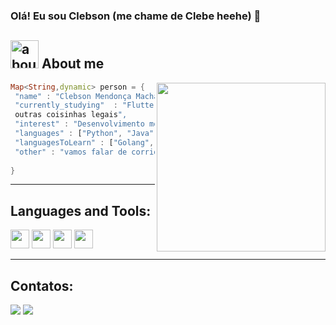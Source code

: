 ### Olá! Eu sou Clebson (me chame de Clebe heehe) 👋

## <img width="45" alt="about" src="https://raw.github.com/elizarov/elizarov/master/about.png"> About me

<img align="right" width="270" src="https://i2.wp.com/allhtaccess.info/wp-content/uploads/2018/03/programming.gif?fit=1281%2C716&ssl=1" />

```Dart
Map<String,dynamic> person = {
 "name" : "Clebson Mendonça Machado da Silva",
 "currently_studying"  : "Flutter, flask, fast api e /n
 outras coisinhas legais",
 "interest" : "Desenvolvimento mobile & BackEnd com Python",
 "languages" : ["Python", "Java", "Dart"],
 "languagesToLearn" : ["Golang", "Kotlin", "E JAVA é claro"],
 "other" : "vamos falar de corrida ? 💬",
 
}
```

 <hr>
 
## **Languages and Tools:**  

<code><img height="30" src="https://img.shields.io/badge/Python-3776AB?style=for-the-badge&logo=python&logoColor=white"></code>
<code><img height="30" src="https://img.shields.io/badge/Java-ED8B00?style=for-the-badge&logo=java&logoColor=white"></code>
<code><img height="30" src="https://user-images.githubusercontent.com/66011013/140328498-d3617f1e-9b40-41b8-a15a-3c2d3eab1f2e.jpg"></code>
<code><img height="30" src="https://user-images.githubusercontent.com/66011013/140328409-5fc567ce-1e08-44dd-ae27-364ca82b41eb.png"></code>

 <hr>
 
## **Contatos:** 
  
<div> 
  <a href = "mailto:clebmachado.em@gmail.com"><img src="https://img.shields.io/badge/-Gmail-%23333?style=for-the-badge&logo=gmail&logoColor=white" target="_blank"></a>
  <a href="https://www.linkedin.com/in/clebson-mendon%C3%A7a-691177195/" target="_blank"><img src="https://img.shields.io/badge/-LinkedIn-%230077B5?style=for-the-badge&logo=linkedin&logoColor=white" target="_blank"></a> 
</div>
